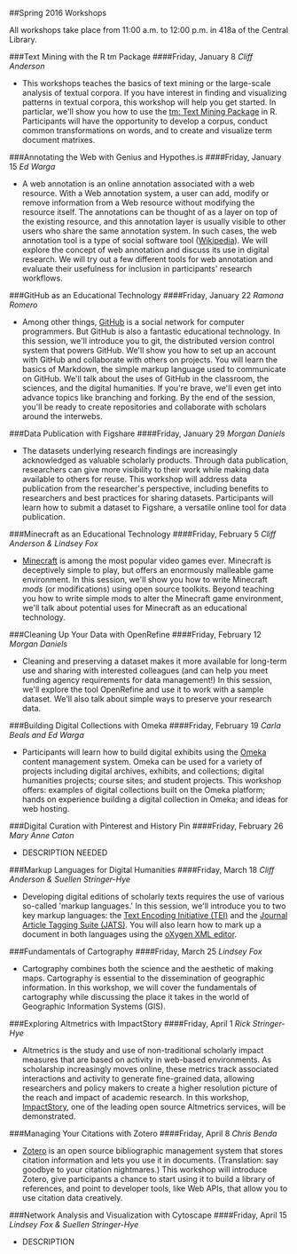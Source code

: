 ##Spring 2016 Workshops

All workshops take place from 11:00 a.m. to 12:00 p.m. in 418a of the Central Library.

###Text Mining with the R tm Package
####Friday, January 8
*Cliff Anderson*

* This workshops teaches the basics of text mining or the large-scale analysis of textual corpora. If you have interest in finding and visualizing patterns in textual corpora, this workshop will help you get started. In particlar, we'll show you how to use the [tm: Text Mining Package](https://cran.r-project.org/web/packages/tm/index.html) in R. Participants will have the opportunity to develop a corpus, conduct common transformations on words, and to create and visualize term document matrixes.

###Annotating the Web with Genius and Hypothes.is
####Friday, January 15
*Ed Warga* 

* A web annotation is an online annotation associated with a web resource. With a Web annotation system, a user can add, modify or remove information from a Web resource without modifying the resource itself. The annotations can be thought of as a layer on top of the existing resource, and this annotation layer is usually visible to other users who share the same annotation system. In such cases, the web annotation tool is a type of social software tool ([Wikipedia](https://en.wikipedia.org/wiki/Web_annotation)). We will explore the concept of web annotation and discuss its use in digital research. We will try out a few different tools for web annotation and evaluate their usefulness for inclusion in participants' research workflows.

###GitHub as an Educational Technology
####Friday, January 22
*Ramona Romero*

* Among other things, [GitHub](https://github.com/) is a social network for computer programmers. But GitHub is also a fantastic educational technology. In this session, we'll introduce you to git, the distributed version control system that powers GitHub. We'll show you how to set up an account with GitHub and collaborate with others on projects. You will learn the basics of Markdown, the simple markup language used to communicate on GitHub. We'll talk about the uses of GitHub in the classroom, the sciences, and the digital humanities. If you're brave, we'll even get into advance topics like branching and forking. By the end of the session, you'll be ready to create repositories and collaborate with scholars around the interwebs.

###Data Publication with Figshare 
####Friday, January 29
*Morgan Daniels*

* The datasets underlying research findings are increasingly acknowledged as valuable scholarly products. Through data publication, researchers can give more visibility to their work while making data available to others for reuse. This workshop will address data publication from the researcher's perspective, including benefits to researchers and best practices for sharing datasets. Participants will learn how to submit a dataset to Figshare, a versatile online tool for data publication.

###Minecraft as an Educational Technology
####Friday, February 5
*Cliff Anderson & Lindsey Fox*

* [Minecraft](https://minecraft.net/) is among the most popular video games ever. Minecraft is deceptively simple to play, but offers an enormously malleable game environment. In this session, we'll show you how to write Minecraft *mods* (or modifications) using open source toolkits. Beyond teaching you how to write simple mods to alter the Minecraft game environment, we'll talk about potential uses for Minecraft as an educational technology.

###Cleaning Up Your Data with OpenRefine
####Friday, February 12
*Morgan Daniels*

* Cleaning and preserving a dataset makes it more available for long-term use and sharing with interested colleagues (and can help you meet funding agency requirements for data management!) In this session, we'll explore the tool OpenRefine and use it to work with a sample dataset. We'll also talk about simple ways to preserve your research data.

###Building Digital Collections with Omeka
####Friday, February 19
*Carla Beals and Ed Warga*

* Participants will learn how to build digital exhibits using the [Omeka](http://omeka.org/) content management system. Omeka can be used for a variety of projects including digital archives, exhibits, and collections; digital humanities projects; course sites;  and student projects. This workshop offers: examples of digital collections built on the Omeka platform; hands on experience building a digital collection in Omeka; and ideas for web hosting.

###Digital Curation with Pinterest and History Pin
####Friday, February 26
*Mary Anne Caton*

* DESCRIPTION NEEDED

###Markup Languages for Digital Humanities
####Friday, March 18
*Cliff Anderson & Suellen Stringer-Hye*

* Developing digital editions of scholarly texts requires the use of various so-called 'markup languages.' In this session, we'll introduce you to two key markup languages: the [Text Encoding Initiative (TEI)](http://www.tei-c.org/index.xml) and the [Journal Article Tagging Suite (JATS)](http://jats.nlm.nih.gov/). You will also learn how to mark up a document in both languages using the [oXygen XML editor](https://www.oxygenxml.com/).

###Fundamentals of Cartography
####Friday, March 25
*Lindsey Fox*

* Cartography combines both the science and the aesthetic of making maps.  Cartography is essential to the dissemination of geographic information.  In this workshop, we will cover the fundamentals of cartography while discussing the place it takes in the world of Geographic Information Systems (GIS).

###Exploring Altmetrics with ImpactStory
####Friday, April 1
*Rick Stringer-Hye*

* Altmetrics is the study and use of non-traditional scholarly impact measures that are based on activity in web-based environments. As scholarship increasingly moves online, these metrics track associated interactions and activity to generate fine-grained data, allowing researchers and policy makers to create a higher resolution picture of the reach and impact of academic research. In this workshop, [ImpactStory](https://impactstory.org/), one of the leading open source Altmetrics services, will be demonstrated.

###Managing Your Citations with Zotero
####Friday, April 8
*Chris Benda*

* [Zotero](http://www.zotero.org) is an open source bibliographic management system that stores citation information and lets you use it in documents. (Translation: say goodbye to your citation nightmares.) This workshop will introduce Zotero, give participants a chance to start using it to build a library of references, and point to developer tools, like Web APIs, that allow you to use citation data creatively.

###Network Analysis and Visualization with Cytoscape
####Friday, April 15
*Lindsey Fox & Suellen Stringer-Hye*

* DESCRIPTION

